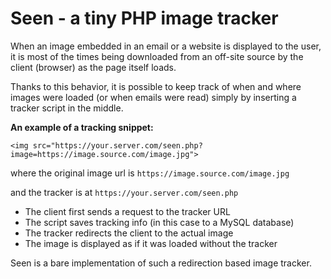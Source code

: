 # Seen - a tiny PHP image tracker

<!--img align="left" width="300" src="https://seen.datapp.tech/seen.php?image=images/graphic.png"-->

When an image embedded in an email or a website is displayed to the user, it is most of the times being downloaded from an off-site source by the client (browser) as the page itself loads.

Thanks to this behavior, it is possible to keep track of when and where images were loaded (or when emails were read) simply by inserting a tracker script in the middle.

**An example of a tracking snippet:**

`<img src="https://your.server.com/seen.php?image=https://image.source.com/image.jpg">`

where the original image url is `https://image.source.com/image.jpg`

and the tracker is at `https://your.server.com/seen.php`

- The client first sends a request to the tracker URL
- The script saves tracking info (in this case to a MySQL database)
- The tracker redirects the client to the actual image
- The image is displayed as if it was loaded without the tracker

Seen is a bare implementation of such a redirection based image tracker.
